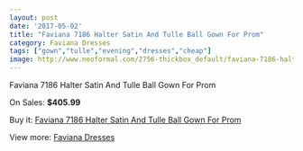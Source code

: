 ```yaml
---
layout: post
date: '2017-05-02'
title: "Faviana 7186 Halter Satin And Tulle Ball Gown For Prom"
category: Faviana Dresses
tags: ["gown","tulle","evening","dresses","cheap"]
image: http://www.neoformal.com/2756-thickbox_default/faviana-7186-halter-satin-and-tulle-ball-gown-for-prom.jpg
---
```

Faviana 7186 Halter Satin And Tulle Ball Gown For Prom

On Sales: **$405.99**
<a href="https://www.neoformal.com/en/faviana-dresses/1027-faviana-7186-halter-satin-and-tulle-ball-gown-for-prom.html"><amp-img layout="responsive" width="600" height="600" src="//www.neoformal.com/2756-thickbox_default/faviana-7186-halter-satin-and-tulle-ball-gown-for-prom.jpg" alt="Faviana 7186 Halter Satin And Tulle Ball Gown For Prom 0" /></a>
<a href="https://www.neoformal.com/en/faviana-dresses/1027-faviana-7186-halter-satin-and-tulle-ball-gown-for-prom.html"><amp-img layout="responsive" width="600" height="600" src="//www.neoformal.com/2758-thickbox_default/faviana-7186-halter-satin-and-tulle-ball-gown-for-prom.jpg" alt="Faviana 7186 Halter Satin And Tulle Ball Gown For Prom 1" /></a>
<a href="https://www.neoformal.com/en/faviana-dresses/1027-faviana-7186-halter-satin-and-tulle-ball-gown-for-prom.html"><amp-img layout="responsive" width="600" height="600" src="//www.neoformal.com/2757-thickbox_default/faviana-7186-halter-satin-and-tulle-ball-gown-for-prom.jpg" alt="Faviana 7186 Halter Satin And Tulle Ball Gown For Prom 2" /></a>

Buy it: [Faviana 7186 Halter Satin And Tulle Ball Gown For Prom](https://www.neoformal.com/en/faviana-dresses/1027-faviana-7186-halter-satin-and-tulle-ball-gown-for-prom.html "Faviana 7186 Halter Satin And Tulle Ball Gown For Prom")

View more: [Faviana Dresses](https://www.neoformal.com/en/10-faviana-dresses "Faviana Dresses")